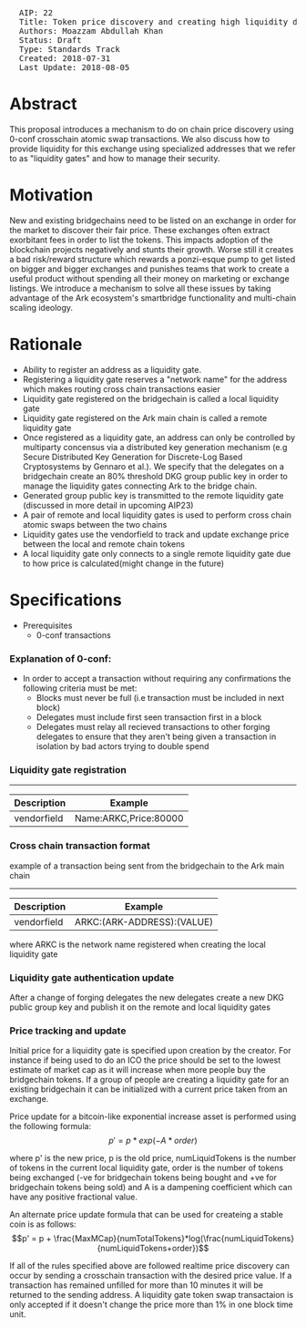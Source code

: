 <pre>
  AIP: 22
  Title: Token price discovery and creating high liquidity decentralized exchange in the Ark ecosystem using instant crosschain atomic swaps 
  Authors: Moazzam Abdullah Khan
  Status: Draft
  Type: Standards Track
  Created: 2018-07-31
  Last Update: 2018-08-05
</pre>

Abstract
========

This proposal introduces a mechanism to do on chain price discovery using 0-conf crosschain atomic swap transactions. We also discuss how to provide liquidity for this exchange using specialized addresses that we refer to as "liquidity gates" and how to manage their security.

Motivation
==========

New and existing bridgechains need to be listed on an exchange in order for the market to discover their fair price. These exchanges often extract exorbitant fees in order to list the tokens. This impacts adoption of the blockchain projects negatively and stunts their growth. Worse still it creates a bad risk/reward structure which rewards a ponzi-esque pump to get listed on bigger and bigger exchanges and punishes teams that work to create a useful product without spending all their money on marketing or exchange listings. We introduce a mechanism to solve all these issues by taking advantage of the Ark ecosystem's smartbridge functionality and multi-chain scaling ideology.

Rationale
=========

* Ability to register an address as a liquidity gate.
* Registering a liquidity gate reserves a "network name" for the address which makes routing cross chain transactions easier
* Liquidity gate registered on the bridgechain is called a local liquidity gate
* Liquidity gate registered on the Ark main chain is called a remote liquidity gate
* Once registered as a liquidity gate, an address can only be controlled by multiparty concensus via a distributed key generation mechanism (e.g Secure Distributed Key Generation for Discrete-Log Based Cryptosystems by Gennaro et al.). We specify that the delegates on a bridgechain create an 80% threshold DKG group public key in order to manage the liquidity gates connecting Ark to the bridge chain.
* Generated group public key is transmitted to the remote liquidity gate (discussed in more detail in upcoming AIP23)
* A pair of remote and local liquidity gates is used to perform cross chain atomic swaps between the two chains
* Liquidity gates use the vendorfield to track and update exchange price between the local and remote chain tokens
* A local liquidity gate only connects to a single remote liquidity gate due to how price is calculated(might change in the future)


Specifications
==============

* Prerequisites
	- 0-conf transactions
### Explanation of 0-conf:
- In order to accept a transaction without requiring any confirmations the following criteria must be met:
	- Blocks must never be full (i.e transaction must be included in next block)
	- Delegates must include first seen transaction first in a block
	- Delegates must relay all recieved transactions to other forging delegates to ensure that they aren't being given a transaction in isolation by bad actors trying to double spend 

### Liquidity gate registration

---------------------------------------------------
| Description | Example                          |
| --------------- | ------------------------------- |
| vendorfield | Name:ARKC,Price:80000 |


### Cross chain transaction format
example of a transaction being sent from the bridgechain to the Ark main chain

---------------------------------------------------
| Description | Example                          |
| --------------- | ------------------------------- |
| vendorfield | ARKC:(ARK-ADDRESS):(VALUE) |

where ARKC is the network name registered when creating the local liquidity gate

### Liquidity gate authentication update
After a change of forging delegates the new delegates create a new DKG public group key and publish it on the remote and local liquidity gates

### Price tracking and update
Initial price for a liquidity gate is specified upon creation by the creator. For instance if being used to do an ICO the price should be set to the lowest estimate of market cap as it will increase when more people buy the bridgechain tokens. If a group of people are creating a liquidity gate for an existing bridgechain it can be initialized with a current price taken from an exchange.

Price update for a bitcoin-like exponential increase asset is performed using the following formula:
$$p' = p * exp(-A * order)$$

where p' is the new price, p is the old price, numLiquidTokens is the number of tokens in the current local liquidity gate, order is the number of tokens being exchanged (-ve for bridgechain tokens being bought and +ve for bridgechain tokens being sold) and A is a dampening coefficient which can have any positive fractional value.

An alternate price update formula that can be used for createing a stable coin is as follows:
$$p' = p + \frac{MaxMCap}{numTotalTokens}*log(\frac{numLiquidTokens}{numLiquidTokens+order})$$

If all of the rules specified above are followed realtime price discovery can occur by sending a crosschain transaction with the desired price value. If a transaction has remained unfilled for more than 10 minutes it will be returned to the sending address. A liquidity gate token swap transactaion is only accepted if it doesn't change the price more than 1% in one block time unit.
